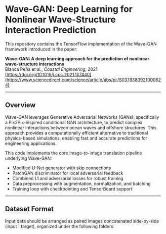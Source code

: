 # Wave-GAN: Deep Learning for Nonlinear Wave-Structure Interaction Prediction

This repository contains the TensorFlow implementation of the Wave-GAN framework introduced in the paper:

**Wave-GAN: A deep learning approach for the prediction of nonlinear wave-structure interactions**  
Blanca Peña et al., *Coastal Engineering*, 2021  
[https://doi.org/10.1016/j.cpc.2021.107440](https://www.sciencedirect.com/science/article/abs/pii/S0378383921000624)

---

## Overview

Wave-GAN leverages Generative Adversarial Networks (GANs), specifically a Pix2Pix-inspired conditional GAN architecture, to predict complex nonlinear interactions between ocean waves and offshore structures. This approach provides a computationally efficient alternative to traditional physics-based simulations, enabling fast and accurate predictions for engineering applications.

This code implements the core image-to-image translation pipeline underlying Wave-GAN:

- Modified U-Net generator with skip connections  
- PatchGAN discriminator for local adversarial feedback  
- Combined L1 and adversarial losses for robust training  
- Data preprocessing with augmentation, normalization, and batching  
- Training loop with checkpointing and TensorBoard support  

---

## Dataset Format

Input data should be arranged as paired images concatenated side-by-side (input | target), organized under the following folders:
